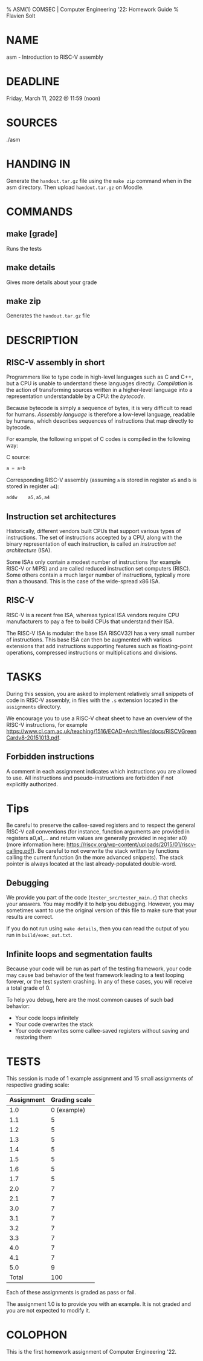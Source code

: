 % ASM(1) COMSEC | Computer Engineering '22: Homework Guide
% Flavien Solt

# NAME
asm - Introduction to RISC-V assembly

# DEADLINE
Friday, March 11, 2022 @ 11:59 (noon)

# SOURCES
./asm

# HANDING IN
Generate the `handout.tar.gz` file using the `make zip` command when in the asm directory.
Then upload `handout.tar.gz` on Moodle.

# COMMANDS
## make [grade]
Runs the tests

## make details
Gives more details about your grade

## make zip
Generates the `handout.tar.gz` file

# DESCRIPTION

## RISC-V assembly in short

Programmers like to type code in high-level languages such as C and C++, but a CPU is unable to understand these languages directly. _Compilation_ is the action of transforming sources written in a higher-level language into a representation understandable by a CPU: the _bytecode_.

Because bytecode is simply a sequence of bytes, it is very difficult to read for humans. _Assembly language_ is therefore a low-level language, readable by humans, which describes sequences of instructions that map directly to bytecode.

For example, the following snippet of C codes is compiled in the following way:

C source:
```c
a = a+b
```

Corresponding RISC-V assembly (assuming `a` is stored in register `a5` and `b` is stored in register `a4`):
```asm
addw    a5,a5,a4
```

## Instruction set architectures
Historically, different vendors built CPUs that support various types of instructions.
The set of instructions accepted by a CPU, along with the binary representation of each instruction, is called an _instruction set architecture_ (ISA).

Some ISAs only contain a modest number of instructions (for example RISC-V or MIPS) and are called reduced instruction set computers (RISC). Some others contain a much larger number of instructions, typically more than a thousand. This is the case of the wide-spread x86 ISA.

## RISC-V
RISC-V is a recent free ISA, whereas typical ISA vendors require CPU manufacturers to pay a fee to build CPUs that understand their ISA.

The RISC-V ISA is modular: the base ISA RISCV32I has a very small number of instructions.
This base ISA can then be augmented with various extensions that add instructions supporting features such as floating-point operations, compressed instructions or multiplications and divisions.

# TASKS
During this session, you are asked to implement relatively small snippets of code in RISC-V assembly, in files with the `.s` extension located in the `assignments` directory.

We encourage you to use a RISC-V cheat sheet to have an overview of the RISC-V instructions, for example https://www.cl.cam.ac.uk/teaching/1516/ECAD+Arch/files/docs/RISCVGreenCardv8-20151013.pdf.

## Forbidden instructions

A comment in each assignment indicates which instructions you are allowed to use. All instructions and pseudo-instructions are forbidden if not explicitly authorized.

# Tips

Be careful to preserve the callee-saved registers and to respect the general RISC-V call conventions (for instance, function arguments are provided in registers a0,a1,... and return values are generally provided in register a0) (more information here: https://riscv.org/wp-content/uploads/2015/01/riscv-calling.pdf).
Be careful to not overwrite the stack written by functions calling the current function (in the more advanced snippets).
The stack pointer is always located at the last already-populated double-word.

## Debugging

We provide you part of the code (`tester_src/tester_main.c`) that checks your answers.
You may modify it to help you debugging.
However, you may sometimes want to use the original version of this file to make sure that your results are correct.

If you do not run using `make details`, then you can read the output of you run in `build/exec_out.txt`.

## Infinite loops and segmentation faults

Because your code will be run as part of the testing framework, your code may cause bad behavior of the test framework leading to a test looping forever, or the test system crashing.
In any of these cases, you will receive a total grade of 0.

To help you debug, here are the most common causes of such bad behavior:

- Your code loops infinitely
- Your code overwrites the stack
- Your code overwrites some callee-saved registers without saving and restoring them

# TESTS

This session is made of 1 example assignment and 15 small assignments of respective grading scale:

| Assignment | Grading scale |
|------------|---------------|
| 1.0        |  0 (example)  |
| 1.1        |  5            |
| 1.2        |  5            |
| 1.3        |  5            |
| 1.4        |  5            |
| 1.5        |  5            |
| 1.6        |  5            |
| 1.7        |  5            |
| 2.0        |  7            |
| 2.1        |  7            |
| 3.0        |  7            |
| 3.1        |  7            |
| 3.2        |  7            |
| 3.3        |  7            |
| 4.0        |  7            |
| 4.1        |  7            |
| 5.0        |  9            |
| Total      | 100           |

Each of these assignments is graded as pass or fail.

The assignment 1.0 is to provide you with an example. It is not graded and you are not expected to modify it.

# COLOPHON
This is the first homework assignment of Computer Engineering '22.
